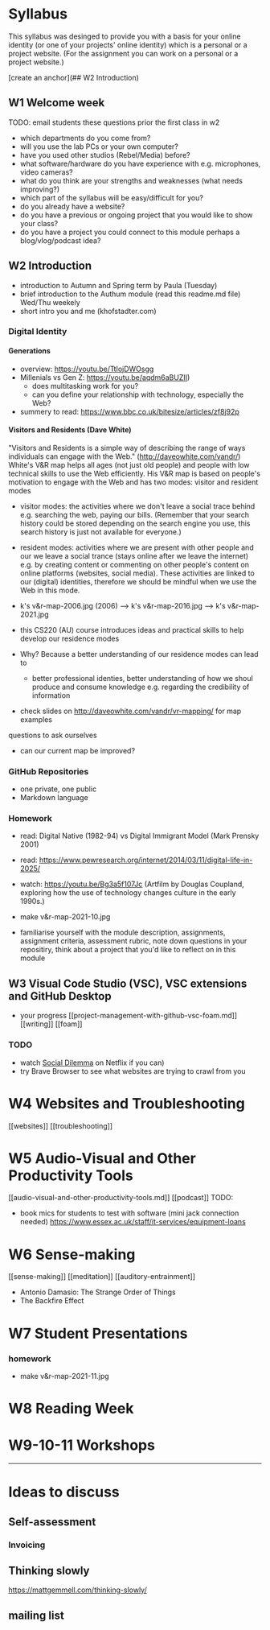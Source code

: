 # Syllabus
This syllabus was desinged to provide you with a basis for your online identity (or one of your projects' online identity) which is a personal or a project website. (For the assignment you can work on a personal or a project website.) 

[create an anchor](## W2 Introduction)


## W1 Welcome week
TODO: email students these questions prior the first class in w2
- which departments do you come from?
- will you use the lab PCs or your own computer?
- have you used other studios (Rebel/Media) before?
- what software/hardware do you have experience with e.g. microphones, video cameras?
- what do you think are your strengths and weaknesses (what needs improving?)
- which part of the syllabus will be easy/difficult for you?
- do you already have a website?
- do you have a previous or ongoing project that you would like to show your class?
- do you have a project you could connect to this module perhaps a blog/vlog/podcast idea?

## W2 Introduction
- introduction to Autumn and Spring term by Paula (Tuesday)
- brief introduction to the Authum module (read this readme.md file) Wed/Thu weekely
- short intro you and me (khofstadter.com)

### Digital Identity
#### Generations
<!-- embed a gantt chart -->
- overview: https://youtu.be/TtIojDWOsgg
- Millenials vs Gen Z: https://youtu.be/aqdm6aBUZII)
  - does multitasking work for you?
  - can you define your relationship with technology, especially the Web?
- summery to read: https://www.bbc.co.uk/bitesize/articles/zf8j92p

#### Visitors and Residents (Dave White)
"Visitors and Residents is a simple way of describing the range of ways individuals can engage with the Web." (http://daveowhite.com/vandr/) White's V&R map helps all ages (not just old people) and people with low technical skills to use the Web efficiently. His V&R map is based on people's motivation to engage with the Web and has two modes: visitor and resident modes
- visitor modes: the activities where we don't leave a social trace behind e.g. searching the web, paying our bills. (Remember that your search history could be stored depending on the search engine you use, this search history is just not available for everyone.) 
- resident modes: activities where we are present with other people and our we leave a social trance (stays online after we leave the internet) e.g. by creating content or commenting on other people's content on online platforms (websites, social media). These activities are linked to our (digital) identities, therefore we should be mindful when we use the Web in this mode. 

- k's v&r-map-2006.jpg (2006) --> k's v&r-map-2016.jpg --> k's v&r-map-2021.jpg <!--TODO-->

- this CS220 (AU) course introduces ideas and practical skills to help develop our residence modes
- Why? Because a better understanding of our residence modes can lead to 
  - better professional identies, better understanding of how we shoul produce and consume knowledge e.g. regarding the credibility of information

- check slides on http://daveowhite.com/vandr/vr-mapping/ for map examples

questions to ask ourselves
- can our current map be improved? 

### GitHub Repositories
- one private, one public
- Markdown language

### Homework
- read: Digital Native (1982-94) vs Digital Immigrant Model (Mark Prensky 2001)
- read: https://www.pewresearch.org/internet/2014/03/11/digital-life-in-2025/
- watch: https://youtu.be/Bg3a5f107Jc (Artfilm by Douglas Coupland, exploring how the use of technology changes culture in the early 1990s.)

- make v&r-map-2021-10.jpg
- familiarise yourself with the module description, assignments, assignment criteria, assessment rubric, note down questions in your repositiry, think about a project that you'd like to reflect on in this module

## W3 Visual Code Studio (VSC), VSC extensions and GitHub Desktop
- your progress
[[project-management-with-github-vsc-foam.md]]
[[writing]]
[[foam]]

### TODO
- watch [Social Dilemma](https://youtu.be/uaaC57tcci0) on Netflix if you can)
- try Brave Browser to see what websites are trying to crawl from you

# W4 Websites and Troubleshooting
[[websites]]
[[troubleshooting]]

# W5 Audio-Visual and Other Productivity Tools 
[[audio-visual-and-other-productivity-tools.md]]
[[podcast]]
TODO: 
- book mics for students to test with software (mini jack connection needed) https://www.essex.ac.uk/staff/it-services/equipment-loans

# W6 Sense-making
[[sense-making]]
[[meditation]]
[[auditory-entrainment]]
- Antonio Damasio: The Strange Order of Things
- The Backfire Effect

# W7 Student Presentations

### homework
- make v&r-map-2021-11.jpg

# W8 Reading Week

# W9-10-11 Workshops

---

# Ideas to discuss
## Self-assessment
### Invoicing
## Thinking slowly
https://mattgemmell.com/thinking-slowly/
## mailing list
